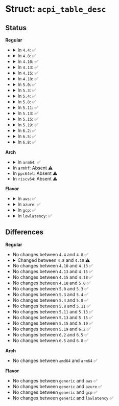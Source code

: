 # Struct: <code>acpi_table_desc</code>

## Status
<b>Regular</b>
<ul>
<li>
<details>
<summary>In <code>4.4</code>: ✅</summary>

```c
struct acpi_table_desc {
    acpi_physical_address address;
    struct acpi_table_header *pointer;
    u32 length;
    union acpi_name_union signature;
    acpi_owner_id owner_id;
    u8 flags;
};
```
</details>
</li>
<li>
<details>
<summary>In <code>4.8</code>: ✅</summary>

```c
struct acpi_table_desc {
    acpi_physical_address address;
    struct acpi_table_header *pointer;
    u32 length;
    union acpi_name_union signature;
    acpi_owner_id owner_id;
    u8 flags;
};
```
</details>
</li>
<li>
<details>
<summary>In <code>4.10</code>: ✅</summary>

```c
struct acpi_table_desc {
    acpi_physical_address address;
    struct acpi_table_header *pointer;
    u32 length;
    union acpi_name_union signature;
    acpi_owner_id owner_id;
    u8 flags;
    u16 validation_count;
};
```
</details>
</li>
<li>
<details>
<summary>In <code>4.13</code>: ✅</summary>

```c
struct acpi_table_desc {
    acpi_physical_address address;
    struct acpi_table_header *pointer;
    u32 length;
    union acpi_name_union signature;
    acpi_owner_id owner_id;
    u8 flags;
    u16 validation_count;
};
```
</details>
</li>
<li>
<details>
<summary>In <code>4.15</code>: ✅</summary>

```c
struct acpi_table_desc {
    acpi_physical_address address;
    struct acpi_table_header *pointer;
    u32 length;
    union acpi_name_union signature;
    acpi_owner_id owner_id;
    u8 flags;
    u16 validation_count;
};
```
</details>
</li>
<li>
<details>
<summary>In <code>4.18</code>: ✅</summary>

```c
struct acpi_table_desc {
    acpi_physical_address address;
    struct acpi_table_header *pointer;
    u32 length;
    union acpi_name_union signature;
    acpi_owner_id owner_id;
    u8 flags;
    u16 validation_count;
};
```
</details>
</li>
<li>
<details>
<summary>In <code>5.0</code>: ✅</summary>

```c
struct acpi_table_desc {
    acpi_physical_address address;
    struct acpi_table_header *pointer;
    u32 length;
    union acpi_name_union signature;
    acpi_owner_id owner_id;
    u8 flags;
    u16 validation_count;
};
```
</details>
</li>
<li>
<details>
<summary>In <code>5.3</code>: ✅</summary>

```c
struct acpi_table_desc {
    acpi_physical_address address;
    struct acpi_table_header *pointer;
    u32 length;
    union acpi_name_union signature;
    acpi_owner_id owner_id;
    u8 flags;
    u16 validation_count;
};
```
</details>
</li>
<li>
<details>
<summary>In <code>5.4</code>: ✅</summary>

```c
struct acpi_table_desc {
    acpi_physical_address address;
    struct acpi_table_header *pointer;
    u32 length;
    union acpi_name_union signature;
    acpi_owner_id owner_id;
    u8 flags;
    u16 validation_count;
};
```
</details>
</li>
<li>
<details>
<summary>In <code>5.8</code>: ✅</summary>

```c
struct acpi_table_desc {
    acpi_physical_address address;
    struct acpi_table_header *pointer;
    u32 length;
    union acpi_name_union signature;
    acpi_owner_id owner_id;
    u8 flags;
    u16 validation_count;
};
```
</details>
</li>
<li>
<details>
<summary>In <code>5.11</code>: ✅</summary>

```c
struct acpi_table_desc {
    acpi_physical_address address;
    struct acpi_table_header *pointer;
    u32 length;
    union acpi_name_union signature;
    acpi_owner_id owner_id;
    u8 flags;
    u16 validation_count;
};
```
</details>
</li>
<li>
<details>
<summary>In <code>5.13</code>: ✅</summary>

```c
struct acpi_table_desc {
    acpi_physical_address address;
    struct acpi_table_header *pointer;
    u32 length;
    union acpi_name_union signature;
    acpi_owner_id owner_id;
    u8 flags;
    u16 validation_count;
};
```
</details>
</li>
<li>
<details>
<summary>In <code>5.15</code>: ✅</summary>

```c
struct acpi_table_desc {
    acpi_physical_address address;
    struct acpi_table_header *pointer;
    u32 length;
    union acpi_name_union signature;
    acpi_owner_id owner_id;
    u8 flags;
    u16 validation_count;
};
```
</details>
</li>
<li>
<details>
<summary>In <code>5.19</code>: ✅</summary>

```c
struct acpi_table_desc {
    acpi_physical_address address;
    struct acpi_table_header *pointer;
    u32 length;
    union acpi_name_union signature;
    acpi_owner_id owner_id;
    u8 flags;
    u16 validation_count;
};
```
</details>
</li>
<li>
<details>
<summary>In <code>6.2</code>: ✅</summary>

```c
struct acpi_table_desc {
    acpi_physical_address address;
    struct acpi_table_header *pointer;
    u32 length;
    union acpi_name_union signature;
    acpi_owner_id owner_id;
    u8 flags;
    u16 validation_count;
};
```
</details>
</li>
<li>
<details>
<summary>In <code>6.5</code>: ✅</summary>

```c
struct acpi_table_desc {
    acpi_physical_address address;
    struct acpi_table_header *pointer;
    u32 length;
    union acpi_name_union signature;
    acpi_owner_id owner_id;
    u8 flags;
    u16 validation_count;
};
```
</details>
</li>
<li>
<details>
<summary>In <code>6.8</code>: ✅</summary>

```c
struct acpi_table_desc {
    acpi_physical_address address;
    struct acpi_table_header *pointer;
    u32 length;
    union acpi_name_union signature;
    acpi_owner_id owner_id;
    u8 flags;
    u16 validation_count;
};
```
</details>
</li>
</ul>
<b>Arch</b>
<ul>
<li>
<details>
<summary>In <code>arm64</code>: ✅</summary>

```c
struct acpi_table_desc {
    acpi_physical_address address;
    struct acpi_table_header *pointer;
    u32 length;
    union acpi_name_union signature;
    acpi_owner_id owner_id;
    u8 flags;
    u16 validation_count;
};
```
</details>
</li>
<li>
In <code>armhf</code>: Absent ⚠️
</li>
<li>
In <code>ppc64el</code>: Absent ⚠️
</li>
<li>
In <code>riscv64</code>: Absent ⚠️
</li>
</ul>
<b>Flavor</b>
<ul>
<li>
<details>
<summary>In <code>aws</code>: ✅</summary>

```c
struct acpi_table_desc {
    acpi_physical_address address;
    struct acpi_table_header *pointer;
    u32 length;
    union acpi_name_union signature;
    acpi_owner_id owner_id;
    u8 flags;
    u16 validation_count;
};
```
</details>
</li>
<li>
<details>
<summary>In <code>azure</code>: ✅</summary>

```c
struct acpi_table_desc {
    acpi_physical_address address;
    struct acpi_table_header *pointer;
    u32 length;
    union acpi_name_union signature;
    acpi_owner_id owner_id;
    u8 flags;
    u16 validation_count;
};
```
</details>
</li>
<li>
<details>
<summary>In <code>gcp</code>: ✅</summary>

```c
struct acpi_table_desc {
    acpi_physical_address address;
    struct acpi_table_header *pointer;
    u32 length;
    union acpi_name_union signature;
    acpi_owner_id owner_id;
    u8 flags;
    u16 validation_count;
};
```
</details>
</li>
<li>
<details>
<summary>In <code>lowlatency</code>: ✅</summary>

```c
struct acpi_table_desc {
    acpi_physical_address address;
    struct acpi_table_header *pointer;
    u32 length;
    union acpi_name_union signature;
    acpi_owner_id owner_id;
    u8 flags;
    u16 validation_count;
};
```
</details>
</li>
</ul>

## Differences
<b>Regular</b>
<ul>
<li>
No changes between <code>4.4</code> and <code>4.8</code> ✅
</li>
<li>
<details>
<summary>Changed between <code>4.8</code> and <code>4.10</code> ⚠️</summary>
<ul>
<li>
<b>Field added. </b>
<code>u16 validation_count</code>
</li>
</ul>
</details>
</li>
<li>
No changes between <code>4.10</code> and <code>4.13</code> ✅
</li>
<li>
No changes between <code>4.13</code> and <code>4.15</code> ✅
</li>
<li>
No changes between <code>4.15</code> and <code>4.18</code> ✅
</li>
<li>
No changes between <code>4.18</code> and <code>5.0</code> ✅
</li>
<li>
No changes between <code>5.0</code> and <code>5.3</code> ✅
</li>
<li>
No changes between <code>5.3</code> and <code>5.4</code> ✅
</li>
<li>
No changes between <code>5.4</code> and <code>5.8</code> ✅
</li>
<li>
No changes between <code>5.8</code> and <code>5.11</code> ✅
</li>
<li>
No changes between <code>5.11</code> and <code>5.13</code> ✅
</li>
<li>
No changes between <code>5.13</code> and <code>5.15</code> ✅
</li>
<li>
No changes between <code>5.15</code> and <code>5.19</code> ✅
</li>
<li>
No changes between <code>5.19</code> and <code>6.2</code> ✅
</li>
<li>
No changes between <code>6.2</code> and <code>6.5</code> ✅
</li>
<li>
No changes between <code>6.5</code> and <code>6.8</code> ✅
</li>
</ul>
<b>Arch</b>
<ul>
<li>
No changes between <code>amd64</code> and <code>arm64</code> ✅
</li>
</ul>
<b>Flavor</b>
<ul>
<li>
No changes between <code>generic</code> and <code>aws</code> ✅
</li>
<li>
No changes between <code>generic</code> and <code>azure</code> ✅
</li>
<li>
No changes between <code>generic</code> and <code>gcp</code> ✅
</li>
<li>
No changes between <code>generic</code> and <code>lowlatency</code> ✅
</li>
</ul>
